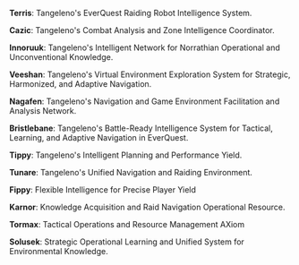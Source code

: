 **Terris**: Tangeleno's EverQuest Raiding Robot Intelligence System.


**Cazic**: Tangeleno's Combat Analysis and Zone Intelligence Coordinator.


**Innoruuk**: Tangeleno's Intelligent Network for Norrathian Operational and Unconventional Knowledge.


**Veeshan**: Tangeleno's Virtual Environment Exploration System for Strategic, Harmonized, and Adaptive Navigation.


**Nagafen**: Tangeleno's Navigation and Game Environment Facilitation and Analysis Network.


**Bristlebane**: Tangeleno's Battle-Ready Intelligence System for Tactical, Learning, and Adaptive Navigation in EverQuest.


**Tippy**: Tangeleno's Intelligent Planning and Performance Yield.


**Tunare**: Tangeleno's Unified Navigation and Raiding Environment.


**Fippy**: Flexible Intelligence for Precise Player Yield


**Karnor**: Knowledge Acquisition and Raid Navigation Operational Resource. 


**Tormax**: Tactical Operations and Resource Management AXiom


**Solusek**: Strategic Operational Learning and Unified System for Environmental Knowledge.